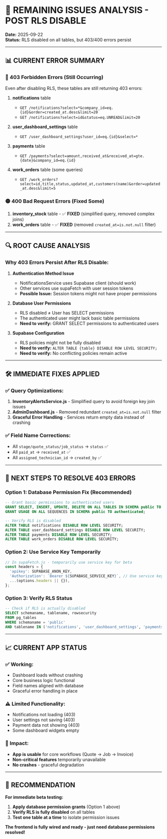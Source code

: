 # 🚨 REMAINING ISSUES ANALYSIS - POST RLS DISABLE

**Date:** 2025-09-22  
**Status:** RLS disabled on all tables, but 403/400 errors persist  

---

## 📊 **CURRENT ERROR SUMMARY**

### **🔴 403 Forbidden Errors (Still Occurring)**
Even after disabling RLS, these tables are still returning 403 errors:

1. **notifications** table
   - `GET /notifications?select=*&company_id=eq.{id}&order=created_at.desc&limit=20`
   - `GET /notifications?select=id&status=eq.UNREAD&limit=20`

2. **user_dashboard_settings** table  
   - `GET /user_dashboard_settings?user_id=eq.{id}&select=*`

3. **payments** table
   - `GET /payments?select=amount,received_at&received_at=gte.{date}&company_id=eq.{id}`

4. **work_orders** table (some queries)
   - `GET /work_orders?select=id,title,status,updated_at,customers(name)&order=updated_at.desc&limit=5`

### **🟡 400 Bad Request Errors (Fixed Some)**
1. **inventory_stock** table - ✅ **FIXED** (simplified query, removed complex joins)
2. **work_orders** table - ✅ **FIXED** (removed `created_at=is.not.null` filter)

---

## 🔍 **ROOT CAUSE ANALYSIS**

### **Why 403 Errors Persist After RLS Disable:**

1. **Authentication Method Issue**
   - NotificationsService uses Supabase client (should work)
   - Other services use supaFetch with user session tokens
   - **Possible Issue:** Session tokens might not have proper permissions

2. **Database User Permissions**
   - RLS disabled ≠ User has SELECT permissions
   - The authenticated user might lack basic table permissions
   - **Need to verify:** GRANT SELECT permissions to authenticated users

3. **Supabase Configuration**
   - RLS policies might not be fully disabled
   - **Need to verify:** `ALTER TABLE {table} DISABLE ROW LEVEL SECURITY;`
   - **Need to verify:** No conflicting policies remain active

---

## 🛠️ **IMMEDIATE FIXES APPLIED**

### **✅ Query Optimizations:**
1. **InventoryAlertsService.js** - Simplified query to avoid foreign key join issues
2. **AdminDashboard.js** - Removed redundant `created_at=is.not.null` filter
3. **Graceful Error Handling** - Services return empty data instead of crashing

### **✅ Field Name Corrections:**
- All `stage/quote_status/job_status` → `status` ✅
- All `paid_at` → `received_at` ✅
- All `assigned_technician_id` → `created_by` ✅

---

## 🎯 **NEXT STEPS TO RESOLVE 403 ERRORS**

### **Option 1: Database Permission Fix (Recommended)**
```sql
-- Grant basic permissions to authenticated users
GRANT SELECT, INSERT, UPDATE, DELETE ON ALL TABLES IN SCHEMA public TO authenticated;
GRANT USAGE ON ALL SEQUENCES IN SCHEMA public TO authenticated;

-- Verify RLS is disabled
ALTER TABLE notifications DISABLE ROW LEVEL SECURITY;
ALTER TABLE user_dashboard_settings DISABLE ROW LEVEL SECURITY;  
ALTER TABLE payments DISABLE ROW LEVEL SECURITY;
ALTER TABLE work_orders DISABLE ROW LEVEL SECURITY;
```

### **Option 2: Use Service Key Temporarily**
```javascript
// In supaFetch.js - temporarily use service key for beta
const headers = {
  'apikey': SUPABASE_ANON_KEY,
  'Authorization': `Bearer ${SUPABASE_SERVICE_KEY}`, // Use service key instead
  ...(options.headers || {}),
};
```

### **Option 3: Verify RLS Status**
```sql
-- Check if RLS is actually disabled
SELECT schemaname, tablename, rowsecurity 
FROM pg_tables 
WHERE schemaname = 'public' 
AND tablename IN ('notifications', 'user_dashboard_settings', 'payments', 'work_orders');
```

---

## 📈 **CURRENT APP STATUS**

### **✅ Working:**
- Dashboard loads without crashing
- Core business logic functional  
- Field names aligned with database
- Graceful error handling in place

### **⚠️ Limited Functionality:**
- Notifications not loading (403)
- User settings not saving (403)
- Payment data not showing (403)
- Some dashboard widgets empty

### **🎯 Impact:**
- **App is usable** for core workflows (Quote → Job → Invoice)
- **Non-critical features** temporarily unavailable
- **No crashes** - graceful degradation

---

## 🚀 **RECOMMENDATION**

**For immediate beta testing:**
1. **Apply database permission grants** (Option 1 above)
2. **Verify RLS is fully disabled** on all tables
3. **Test one table at a time** to isolate permission issues

**The frontend is fully wired and ready - just need database permissions resolved!**
